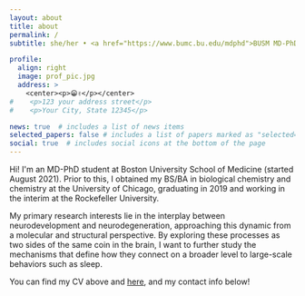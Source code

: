 ```yaml
---
layout: about
title: about
permalink: /
subtitle: she/her • <a href="https://www.bumc.bu.edu/mdphd">BUSM MD-PhD</a> • <a href="https://bit.ly/irenafeng-CV">CV</a>

profile:
  align: right
  image: prof_pic.jpg
  address: >
    <center><p>😁✌</p></center>
#    <p>123 your address street</p>
#    <p>Your City, State 12345</p>

news: true  # includes a list of news items
selected_papers: false # includes a list of papers marked as "selected={true}"
social: true  # includes social icons at the bottom of the page
---
```


Hi! I'm an MD-PhD student at Boston University School of Medicine (started August 2021). Prior to this, I obtained my BS/BA in biological chemistry and chemistry at the University of Chicago, graduating in 2019 and working in the interim at the Rockefeller University.

My primary research interests lie in the interplay between neurodevelopment and neurodegeneration, approaching this dynamic from a molecular and structural perspective. By exploring these processes as two sides of the same coin in the brain, I want to further study the mechanisms that define how they connect on a broader level to large-scale behaviors such as sleep.

You can find my CV above and [here](https://bit.ly/irenafeng-CV), and my contact info below!
